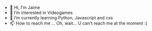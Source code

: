 - 👋 Hi, I’m Jaime
- 👀 I’m interested in Videogames
- 🌱 I’m currently learning Python, Javascript and css
- 📫 How to reach me ... Oh, wait... U can't reach me at the moment :(

<!---
Jaimezx19/Jaimezx19 is a ✨ special ✨ repository because its `README.md` (this file) appears on your GitHub profile.
You can click the Preview link to take a look at your changes.
--->
